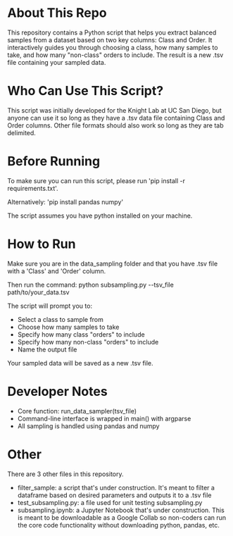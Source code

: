 # About This Repo
This repository contains a Python script that helps you extract balanced samples from a dataset based on two key columns: Class and Order. It interactively guides you through choosing a class, how many samples to take, and how many "non-class" orders to include. The result is a new .tsv file containing your sampled data.

# Who Can Use This Script?
This script was initially developed for the Knight Lab at UC San Diego, but anyone can use it so long as they have a .tsv data file containing Class and Order columns. Other file formats should also work so long as they are tab delimited.

# Before Running
To make sure you can run this script, please run 'pip install -r requirements.txt'. 

Alternatively: 'pip install pandas numpy'

The script assumes you have python installed on your machine. 

# How to Run
Make sure you are in the data_sampling folder and that you have .tsv file with a 'Class' and 'Order' column. 

Then run the command:
    python subsampling.py --tsv_file path/to/your_data.tsv

The script will prompt you to:
- Select a class to sample from
- Choose how many samples to take
- Specify how many class "orders" to include
- Specify how many non-class "orders" to include
- Name the output file

Your sampled data will be saved as a new .tsv file.

# Developer Notes
- Core function: run_data_sampler(tsv_file)
- Command-line interface is wrapped in main() with argparse
- All sampling is handled using pandas and numpy

# Other
There are 3 other files in this repository. 
- filter_sample: a script that's under construction. It's meant to filter a dataframe based on desired parameters and outputs it to a .tsv file
- test_subsampling.py: a file used for unit testing subsampling.py
- subsampling.ipynb: a Jupyter Notebook that's under construction. This is meant to be downloadable as a Google Collab so non-coders can run the core code functionality without downloading python, pandas, etc.

